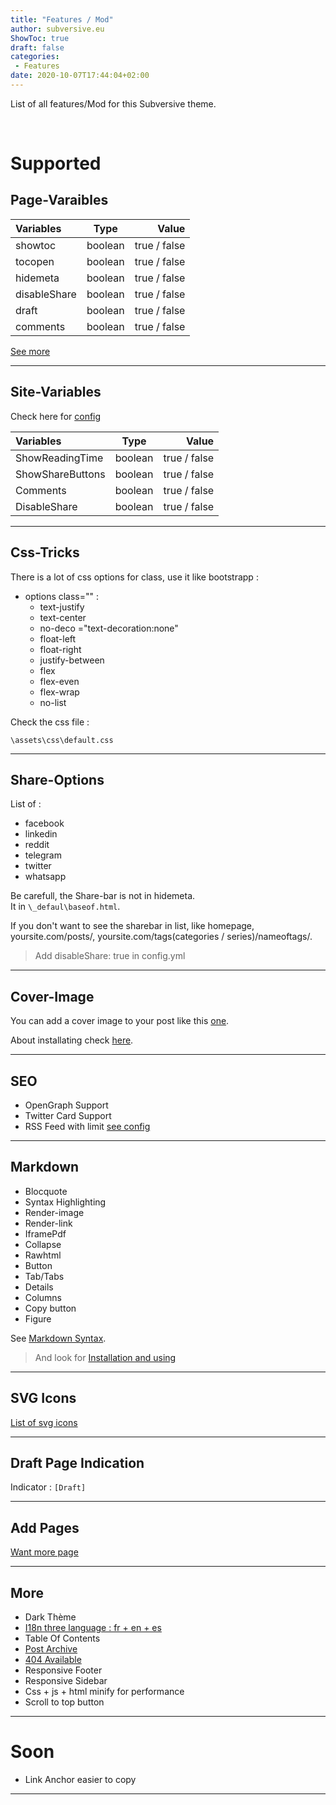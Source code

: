 ```yaml
---
title: "Features / Mod"
author: subversive.eu
ShowToc: true
draft: false
categories:
 - Features
date: 2020-10-07T17:44:04+02:00
---
```


List of all features/Mod for this Subversive theme.
<!--more-->​

# Supported

## Page-Varaibles

| Variables    |  Type   |        Value |
| :----------- | :-----: | -----------: |
| showtoc      | boolean | true / false |
| tocopen      | boolean | true / false |
| hidemeta     | boolean | true / false |
| disableShare | boolean | true / false |
| draft        | boolean | true / false |
| comments     | boolean | true / false |

[See more](https://subversive-eu.github.io/hugo-subversive/posts/install/#page-variables "page-variable")

---

## Site-Variables

Check here for [config](https://subversive-eu.github.io/hugo-subversive/posts/install/#configyml)

| Variables        |  Type   |        Value |
| :--------------- | :-----: | -----------: |
| ShowReadingTime  | boolean | true / false |
| ShowShareButtons | boolean | true / false |
| Comments         | boolean | true / false |
| DisableShare     | boolean | true / false |

---

## Css-Tricks

There is a lot of css options for class, use it like bootstrapp :

* options class="" :  
  * text-justify  
  * text-center  
  * no-deco ="text-decoration:none"  
  * float-left  
  * float-right  
  * justify-between
  * flex
  * flex-even
  * flex-wrap
  * no-list

Check the css file :

```\assets\css\default.css```

---

## Share-Options

List of :

* facebook 
* linkedin
* reddit
* telegram
* twitter
* whatsapp

Be carefull, the Share-bar is not in hidemeta.  
It in ```\_defaul\baseof.html```.

If you don't want to see the sharebar in list, like homepage, yoursite.com/posts/, yoursite.com/tags(categories / series)/nameoftags/.
> Add disableShare: true in config.yml

---

## Cover-Image

You can add a cover image to your post like this [one](https://subversive-eu.github.io/hugo-subversive/posts/example/).

About installating check [here](https://subversive-eu.github.io/hugo-subversive/posts/install/#more-options).

---

## SEO

* OpenGraph Support
* Twitter Card Support
* RSS Feed with limit [see config](https://subversive-eu.github.io/hugo-subversive/posts/install/#all-params)

---

## Markdown

* Blocquote
* Syntax Highlighting
* Render-image
* Render-link
* IframePdf
* Collapse
* Rawhtml
* Button
* Tab/Tabs
* Details
* Columns
* Copy button
* Figure

See [Markdown Syntax](https://subversive-eu.github.io/hugo-subversive/posts/markdownsyntax/).

> And look for [Installation and using](https://subversive-eu.github.io/hugo-subversive/posts/installation/#markdown)

---

## SVG Icons

[List of svg icons](https://subversive-eu.github.io/hugo-subversive/posts/utilisation/)

---

##  Draft Page Indication

Indicator : ```[Draft]```

---

## Add Pages

[Want more page](https://subversive-eu.github.io/hugo-subversive/about/)

---

## More

* Dark Thème
* [I18n three language : fr + en + es](https://subversive-eu.github.io/hugo-subversive/posts/installation/#i18-language)
* Table Of Contents
* [Post Archive](https://subversive-eu.github.io/hugo-subversive/archives/)
* [404 Available](https://subversive-eu.github.io/hugo-subversive/404/)
* Responsive Footer
* Responsive Sidebar
* Css + js + html minify for performance
* Scroll to top button

---

# Soon

* Link Anchor easier to copy

---